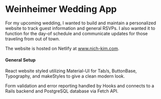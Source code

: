 # Weinheimer Wedding App

For my upcoming wedding, I wanted to build and maintain a personalized website to track guest information and general RSVPs. I also wanted it to function for the day-of schedule and communicate updates for those traveling from out of town.

The website is hosted on Netlify at www.nich-kim.com.

#### General Setup
React website styled utilizing Material-UI for Tab/s, ButtonBase, Typography, and makeStyles to give a clean modern look.

Form validation and error reporting handled by Hooks and connects to a Rails backend and PostgreSQL database via Fetch API.  

